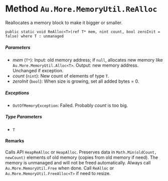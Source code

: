 # Method `Au.More.MemoryUtil.ReAlloc`

Reallocates a memory block to make it bigger or smaller.

```
public static void ReAlloc<T>(ref T* mem, nint count, bool zeroInit = false) where T : unmanaged
```

##### Parameters

- *mem*  (`T*`):
    Input: old memory address; if `null`, allocates new memory like `Au.More.MemoryUtil.Alloc<T>`. Output: new memory address. Unchanged if exception.
- *count*  (`nint`):
    New count of elements of type `T`.
- *zeroInit*  (`bool`):
    When size is growing, set all added bytes = 0.

##### Exceptions

- `OutOfMemoryException`:
    Failed. Probably *count* is too big.

##### Type Parameters

- `T`

#### Remarks

Calls API `HeapReAlloc` or `HeapAlloc`. Preserves data in `Math.Min(oldCount, newCount)` elements of old memory (copies from old memory if need). The memory is unmanaged and will not be freed automatically. Always call `Au.More.MemoryUtil.Free` when done. Call `ReAlloc` or `Au.More.MemoryUtil.FreeAlloc<T>` if need to resize.